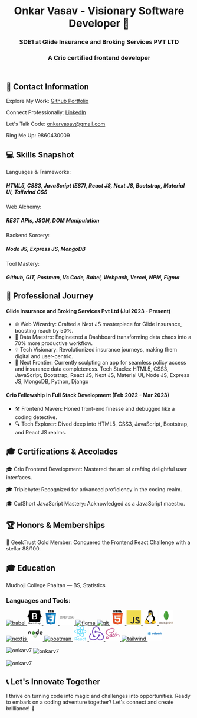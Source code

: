  <header>
    <h1>Onkar Vasav - Visionary Software Developer 🚀</h1>
    <h3 align="center">SDE1 at Glide Insurance and Broking Services PVT LTD</h3>
    <h3 align="center">A Crio certified frontend developer</h3>
  </header>

  <section>
    <h2>🌟 Contact Information</h2>
    <p>Explore My Work: <a href="https://github.com/onkarv7" target="_blank">Github Portfolio</a></p>
    <p>Connect Professionally: <a href="https://linkedin.com/in/onkar vasav" target="_blank">LinkedIn</a></p>
    <p>Let's Talk Code: <a href="mailto:onkarvasav@gmail.com">onkarvasav@gmail.com</a></p>
    <p>Ring Me Up: 9860430009</p>
  </section>

  <section>
    <h2>💻 Skills Snapshot</h2>
    <p>Languages & Frameworks: <h5> HTML5, CSS3, JavaScript (ES7), React JS, Next JS, Bootstrap, Material UI, Tailwind CSS </h5></p>
    <p>Web Alchemy:  <h5> REST APIs, JSON, DOM Manipulation </h5></p>
    <p>Backend Sorcery:  <h5> Node JS, Express JS, MongoDB </h5></p>
    <p>Tool Mastery:  <h5> Github, GIT, Postman, Vs Code, Babel, Webpack, Vercel, NPM, Figma </h5></p>
  </section>

  <section>
    <h2>🚀 Professional Journey</h2>
    <h4>Glide Insurance and Broking Services Pvt Ltd (Jul 2023 - Present)</h4>
    <ul>
      <li>🌐 Web Wizardry: Crafted a Next JS masterpiece for Glide Insurance, boosting reach by 50%.</li>
      <li>🚀 Data Maestro: Engineered a Dashboard transforming data chaos into a 70% more productive workflow.</li>
      <li>💡 Tech Visionary: Revolutionized insurance journeys, making them digital and user-centric.</li>
      <li>📱 Next Frontier: Currently sculpting an app for seamless policy access and insurance data completeness.
        Tech Stacks: HTML5, CSS3, JavaScript, Bootstrap, React JS, Next JS, Material UI, Node JS, Express JS, MongoDB, Python, Django</li>
    </ul>
    <h4>Crio Fellowship in Full Stack Development (Feb 2022 - Mar 2023)</h4>
    <ul>
      <li>🛠️ Frontend Maven: Honed front-end finesse and debugged like a coding detective.</li>
      <li>🔍 Tech Explorer: Dived deep into HTML5, CSS3, JavaScript, Bootstrap, and React JS realms.</li>
    </ul>
  </section>

  <section>
    <h2>🎓 Certifications & Accolades</h2>
    <p>🎓 Crio Frontend Development: Mastered the art of crafting delightful user interfaces.</p>
    <p>🎓 Triplebyte: Recognized for advanced proficiency in the coding realm.</p>
    <p>🎓 CutShort JavaScript Mastery: Acknowledged as a JavaScript maestro.</p>
  </section>

  <section>
    <h2>🏆 Honors & Memberships</h2>
    <p>🏅 GeekTrust Gold Member: Conquered the Frontend React Challenge with a stellar 88/100.</p>
  </section>

  <section>
    <h2>🎓 Education</h2>
    <p>Mudhoji College Phaltan — BS, Statistics </p>
  </section>





<h3 align="left">Languages and Tools:</h3>
<p align="left"> <a href="https://babeljs.io/" target="_blank" rel="noreferrer"> <img src="https://www.vectorlogo.zone/logos/babeljs/babeljs-icon.svg" alt="babel" width="40" height="40"/> </a> <a href="https://getbootstrap.com" target="_blank" rel="noreferrer"> <img src="https://raw.githubusercontent.com/devicons/devicon/master/icons/bootstrap/bootstrap-plain-wordmark.svg" alt="bootstrap" width="40" height="40"/> </a> <a href="https://www.w3schools.com/css/" target="_blank" rel="noreferrer"> <img src="https://raw.githubusercontent.com/devicons/devicon/master/icons/css3/css3-original-wordmark.svg" alt="css3" width="40" height="40"/> </a> <a href="https://expressjs.com" target="_blank" rel="noreferrer"> <img src="https://raw.githubusercontent.com/devicons/devicon/master/icons/express/express-original-wordmark.svg" alt="express" width="40" height="40"/> </a> <a href="https://www.figma.com/" target="_blank" rel="noreferrer"> <img src="https://www.vectorlogo.zone/logos/figma/figma-icon.svg" alt="figma" width="40" height="40"/> </a> <a href="https://git-scm.com/" target="_blank" rel="noreferrer"> <img src="https://www.vectorlogo.zone/logos/git-scm/git-scm-icon.svg" alt="git" width="40" height="40"/> </a> <a href="https://www.w3.org/html/" target="_blank" rel="noreferrer"> <img src="https://raw.githubusercontent.com/devicons/devicon/master/icons/html5/html5-original-wordmark.svg" alt="html5" width="40" height="40"/> </a> <a href="https://developer.mozilla.org/en-US/docs/Web/JavaScript" target="_blank" rel="noreferrer"> <img src="https://raw.githubusercontent.com/devicons/devicon/master/icons/javascript/javascript-original.svg" alt="javascript" width="40" height="40"/> </a> <a href="https://www.linux.org/" target="_blank" rel="noreferrer"> <img src="https://raw.githubusercontent.com/devicons/devicon/master/icons/linux/linux-original.svg" alt="linux" width="40" height="40"/> </a> <a href="https://www.mongodb.com/" target="_blank" rel="noreferrer"> <img src="https://raw.githubusercontent.com/devicons/devicon/master/icons/mongodb/mongodb-original-wordmark.svg" alt="mongodb" width="40" height="40"/> </a> <a href="https://nextjs.org/" target="_blank" rel="noreferrer"> <img src="https://cdn.worldvectorlogo.com/logos/nextjs-2.svg" alt="nextjs" width="40" height="40"/> </a> <a href="https://nodejs.org" target="_blank" rel="noreferrer"> <img src="https://raw.githubusercontent.com/devicons/devicon/master/icons/nodejs/nodejs-original-wordmark.svg" alt="nodejs" width="40" height="40"/> </a> <a href="https://postman.com" target="_blank" rel="noreferrer"> <img src="https://www.vectorlogo.zone/logos/getpostman/getpostman-icon.svg" alt="postman" width="40" height="40"/> </a> <a href="https://reactjs.org/" target="_blank" rel="noreferrer"> <img src="https://raw.githubusercontent.com/devicons/devicon/master/icons/react/react-original-wordmark.svg" alt="react" width="40" height="40"/> </a> <a href="https://redux.js.org" target="_blank" rel="noreferrer"> <img src="https://raw.githubusercontent.com/devicons/devicon/master/icons/redux/redux-original.svg" alt="redux" width="40" height="40"/> </a> <a href="https://sass-lang.com" target="_blank" rel="noreferrer"> <img src="https://raw.githubusercontent.com/devicons/devicon/master/icons/sass/sass-original.svg" alt="sass" width="40" height="40"/> </a> <a href="https://tailwindcss.com/" target="_blank" rel="noreferrer"> <img src="https://www.vectorlogo.zone/logos/tailwindcss/tailwindcss-icon.svg" alt="tailwind" width="40" height="40"/> </a> <a href="https://webpack.js.org" target="_blank" rel="noreferrer"> <img src="https://raw.githubusercontent.com/devicons/devicon/d00d0969292a6569d45b06d3f350f463a0107b0d/icons/webpack/webpack-original-wordmark.svg" alt="webpack" width="40" height="40"/> </a> </p>

  <section>
    <p><img align="left" src="https://github-readme-stats.vercel.app/api/top-langs?username=onkarv7&show_icons=true&locale=en&layout=compact" alt="onkarv7" /></p>
    <p>&nbsp;<img align="center" src="https://github-readme-stats.vercel.app/api?username=onkarv7&show_icons=true&locale=en" alt="onkarv7" /></p>
    <p><img align="center" src="https://github-readme-streak-stats.herokuapp.com/?user=onkarv7&" alt="onkarv7" /></p>
  </section>

   <section>
    <h2>📞 Let's Innovate Together</h2>
    <p>I thrive on turning code into magic and challenges into opportunities. Ready to embark on a coding adventure together?
      Let's connect and create brilliance! 🚀</p>
  </section>
